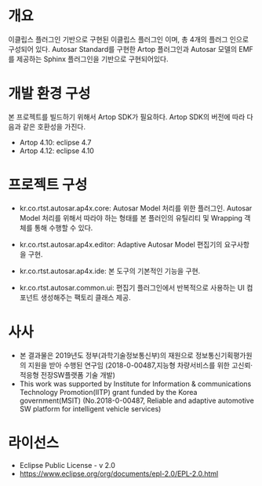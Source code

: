 # 개요
이클립스 플러그인 기반으로 구현된 이클립스 플러그인 이며, 총 4개의 플러그 인으로 구성되어 있다. 
Autosar Standard를 구현한 Artop 플러그인과 Autosar 모델의 EMF를 제공하는 Sphinx 플러그인을 기반으로 구현되어있다.

# 개발 환경 구성
본 프로젝트를 빌드하기 위해서 Artop SDK가 필요하다. Artop SDK의 버전에 따라 다음과 같은 호환성을 가진다.
- Artop 4.10: eclipse 4.7
- Artop 4.12: eclipse 4.10

# 프로젝트 구성
- kr.co.rtst.autosar.ap4x.core: Autosar Model 처리를 위한 플러그인. Autosar Model 처리를 위해서 따라야 하는 형태를  본 플러인의 유틸리티 및 Wrapping 객체를 통해 수행할 수 있다.

- kr.co.rtst.autosar.ap4x.editor: Adaptive Autosar Model 편집기의 요구사항을 구현.

- kr.co.rtst.autosar.ap4x.ide: 본 도구의 기본적인 기능을 구현.
  
- kr.co.rtst.autosar.common.ui: 편집기 플러그인에서 반복적으로 사용하는 UI 컴포넌트 생성해주는 팩토리 클래스 제공.

# 사사
- 본 결과물은 2019년도 정부(과학기술정보통신부)의 재원으로 정보통신기획평가원의 지원을 받아 수행된 연구임 
  (2018-0-00487,지능형 차량서비스를 위한 고신뢰·적응형 전장SW플랫폼 기술 개발)
- This work was supported by Institute for Information & communications Technology Promotion(IITP) grant funded by the Korea government(MSIT) 
  (No.2018-0-00487, Reliable and adaptive automotive SW platform for intelligent vehicle services)

# 라이선스
- Eclipse Public License - v 2.0
- https://www.eclipse.org/org/documents/epl-2.0/EPL-2.0.html
